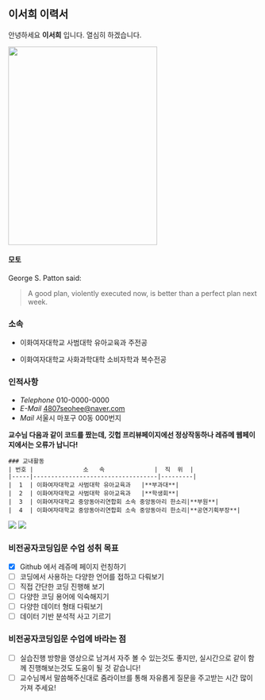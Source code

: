 ## 이서희 이력서

안녕하세요 **이서희** 입니다. 열심히 하겠습니다.

<img src= "![profile](https://user-images.githubusercontent.com/90589395/133082261-b9f0b767-9fbc-47f6-9220-95d7baa413d6.jpg)" width="300" height="400"/>

#### 모토
George S. Patton said:

>A good plan, violently executed now,
>is better than a perfect plan next week.


### 소속

* 이화여자대학교 사범대학 유아교육과 주전공

* 이화여자대학교 사화과학대학 소비자학과 복수전공

### 인적사항

* *Telephone* 010-0000-0000
* *E-Mail* 4807seohee@naver.com
* *Mail* 서울시 마포구 00동 000번지

**교수님 다음과 같이 코드를 짰는데, 깃헙 프리뷰페이지에선 정상작동하나 레쥬메 웹페이지에서는 오류가 납니다!**
```
### 교내활동
| 번호 |              소   속              |  직  위  |
|-----|-----------------------------------|---------|
|  1  | 이화여자대학교 사범대학 유아교육과   |**부과대**|
|  2  | 이화여자대학교 사범대학 유아교육과   |**학생회**|
|  3  | 이화여자대학교 중앙동아리연합회 소속 중앙동아리 한소리|**부원**|
|  4  | 이화여자대학교 중앙동아리연합회 소속 중앙동아리 한소리|**공연기획부장**|
```
<img src= "![pageerror](https://user-images.githubusercontent.com/90589395/133082305-92e6da8e-4928-46b1-8c8c-014170d3a0dc.jpg)"/>
<img src= "![pageerror2](https://user-images.githubusercontent.com/90589395/133082334-8b209643-46c2-414b-8b0c-50346b15b31f.jpg)"/>




### 비전공자코딩입문 수업 성취 목표
* [x] Github 에서 레쥬메 페이지 런칭하기
* [ ] 코딩에서 사용하는 다양한 언어를 접하고 다뤄보기
* [ ] 직접 간단한 코딩 진행해 보기
* [ ] 다양한 코딩 용어에 익숙해지기
* [ ] 다양한 데이터 형태 다뤄보기
* [ ] 데이터 기반 분석적 사고 기르기

### 비전공자코딩입문 수업에 바라는 점
* [ ] 실습진행 방향을 영상으로 남겨서 자주 볼 수 있는것도 좋지만, 실시간으로 같이 함께 진행해보는것도 도움이 될 것 같습니다!
* [ ] 교수님께서 말씀해주신대로 줌라이브를 통해 자유롭게 질문을 주고받는 시간 많이 가져 주세요! 

